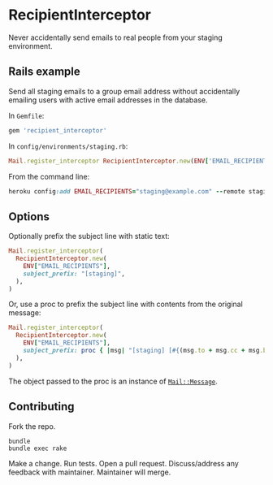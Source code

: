 # RecipientInterceptor

Never accidentally send emails to real people from your staging environment.

## Rails example

Send all staging emails to a group email address without accidentally emailing
users with active email addresses in the database.

In `Gemfile`:

```ruby
gem 'recipient_interceptor'
```

In `config/environments/staging.rb`:

```ruby
Mail.register_interceptor RecipientInterceptor.new(ENV['EMAIL_RECIPIENTS'])
```

From the command line:

```ruby
heroku config:add EMAIL_RECIPIENTS="staging@example.com" --remote staging
```

## Options

Optionally prefix the subject line with static text:

```ruby
Mail.register_interceptor(
  RecipientInterceptor.new(
    ENV["EMAIL_RECIPIENTS"],
    subject_prefix: "[staging]",
  ),
)
```

Or, use a proc to prefix the subject line
with contents from the original message:

```ruby
Mail.register_interceptor(
  RecipientInterceptor.new(
    ENV["EMAIL_RECIPIENTS"],
    subject_prefix: proc { |msg| "[staging] [#{(msg.to + msg.cc + msg.bcc).sort.join(",")}]" }
  ),
)
```

The object passed to the proc is an instance of
[`Mail::Message`](https://www.rubydoc.info/github/mikel/mail/Mail/Message).

## Contributing

Fork the repo.

```
bundle
bundle exec rake
```

Make a change.
Run tests.
Open a pull request.
Discuss/address any feedback with maintainer.
Maintainer will merge.
